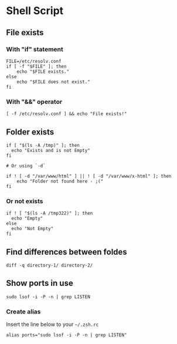 # Shell Script

## File exists

### With "if" statement

```text
FILE=/etc/resolv.conf
if [ -f "$FILE" ]; then
    echo "$FILE exists."
else 
    echo "$FILE does not exist."
fi
```

### With "&&" operator

```text
[ -f /etc/resolv.conf ] && echo "File exists!"
```

## Folder exists

```text
if [ "$(ls -A /tmp)" ]; then
  echo "Exists and is not Empty"
fi

# Or using `-d`

if ! [ -d "/var/www/html" ] || ! [ -d "/var/www/x-html" ]; then
    echo "Folder not found here - ;("
fi
```

### Or not exists

```text
if ! [ "$(ls -A /tmp322)" ]; then
  echo "Empty"
else
  echo "Not Empty"
fi
```

## Find differences between foldes

```text
diff -q directory-1/ directory-2/
```

## Show ports in use

```text
sudo lsof -i -P -n | grep LISTEN
```

### Create alias

Insert the line below to your `~/.zsh.rc`

```text
alias ports="sudo lsof -i -P -n | grep LISTEN"
```

